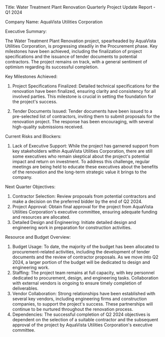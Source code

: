  Title: Water Treatment Plant Renovation Quarterly Project Update Report - Q1 2024

Company Name: AquaVista Utilities Corporation

Executive Summary:

The Water Treatment Plant Renovation project, spearheaded by AquaVista Utilities Corporation, is progressing steadily in the Procurement phase. Key milestones have been achieved, including the finalization of project specifications and the issuance of tender documents to potential contractors. The project remains on track, with a general sentiment of optimism regarding its successful completion.

Key Milestones Achieved:

1. Project Specifications Finalized: Detailed technical specifications for the renovation have been finalized, ensuring clarity and consistency for all involved parties. This milestone is crucial in setting the foundation for the project's success.

2. Tender Documents Issued: Tender documents have been issued to a pre-selected list of contractors, inviting them to submit proposals for the renovation project. The response has been encouraging, with several high-quality submissions received.

Current Risks and Blockers:

1. Lack of Executive Support: While the project has garnered support from key stakeholders within AquaVista Utilities Corporation, there are still some executives who remain skeptical about the project's potential impact and return on investment. To address this challenge, regular meetings are being held to educate these executives about the benefits of the renovation and the long-term strategic value it brings to the company.

Next Quarter Objectives:

1. Contractor Selection: Review proposals from potential contractors and make a decision on the preferred bidder by the end of Q2 2024.
2. Project Approval: Obtain final approval for the project from AquaVista Utilities Corporation's executive committee, ensuring adequate funding and resources are allocated.
3. Detailed Design and Engineering: Initiate detailed design and engineering work in preparation for construction activities.

Resource and Budget Overview:

1. Budget Usage: To date, the majority of the budget has been allocated to procurement-related activities, including the development of tender documents and the review of contractor proposals. As we move into Q2 2024, a larger portion of the budget will be dedicated to design and engineering work.
2. Staffing: The project team remains at full capacity, with key personnel dedicated to procurement, design, and engineering tasks. Collaboration with external vendors is ongoing to ensure timely completion of deliverables.
3. Vendor Collaboration: Strong relationships have been established with several key vendors, including engineering firms and construction companies, to support the project's success. These partnerships will continue to be nurtured throughout the renovation process.
4. Dependencies: The successful completion of Q2 2024 objectives is dependent on the selection of a suitable contractor and the subsequent approval of the project by AquaVista Utilities Corporation's executive committee.